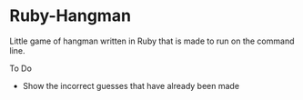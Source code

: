 # Ruby-Hangman
Little game of hangman written in Ruby that is made to run on the command line.

To Do
* Show the incorrect guesses that have already been made
